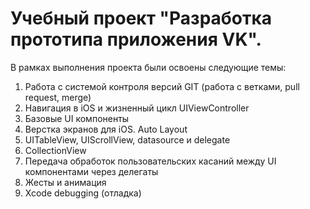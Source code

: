 # Учебный проект "Разработка прототипа приложения VK".
В рамках выполнения проекта были освоены следующие темы:
1. Работа с системой контроля версий GIT (работа с ветками, pull request, merge)
2. Навигация в iOS и жизненный цикл UIViewController
3. Базовые UI компоненты
4. Верстка экранов для iOS. Auto Layout
5. UITableView, UIScrollView, datasource и delegate
6. CollectionView
7. Передача обработок пользовательских касаний между UI компонентами через делегаты
8. Жесты и анимация
9. Xcode debugging (отладка)
